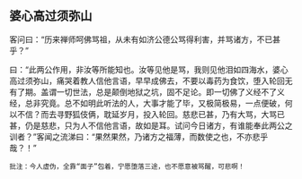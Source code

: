 ##  婆心高过须弥山

客问曰：“历来禅师呵佛骂祖，从未有如济公德公骂得利害，并骂诸方，不已甚乎？”

曰：“此两公作用，非汝等所能知也。汝等见他是骂，我则见他泪如四海水，婆心高过须弥山，痛哭着教人信他言语，早早成佛去，不要以毒药为食饮，堕入轮回无有了期。盖谓一切世法，总是颠倒地狱之坑，固不足论。即一切佛了义经不了义经，总非究竟。总不如明此听法的人，大事才能了毕，又极简极易，一点便破，何以不信？而去寻野狐伎俩，耽延岁月，投入轮回。慈悲已甚，乃有大骂，大骂已甚，仍是慈悲，只为人不信他言语，故如是耳。试问今日诸方，有谁能奉此两公之训者？”客闻之流涕曰：“果然果然，乃诸方之福薄，而数使之也，不亦悲乎哉？！”

```xu
批注：今人虚伪，全靠“面子”包着，宁愿堕落三途，也不愿意被骂醒，可悲啊！
```

